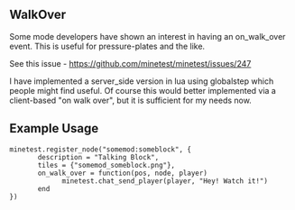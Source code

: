 WalkOver
--------

Some mode developers have shown an interest in having an on_walk_over event. This is useful for pressure-plates and the like.

See this issue - https://github.com/minetest/minetest/issues/247

I have implemented a server_side version in lua using globalstep which people might find useful. Of course this would better implemented via a client-based "on walk over", but it is sufficient for my needs now.

Example Usage
-------------

    minetest.register_node("somemod:someblock", {
           description = "Talking Block",
           tiles = {"somemod_someblock.png"},
           on_walk_over = function(pos, node, player)
                 minetest.chat_send_player(player, "Hey! Watch it!")
           end
    })

 
